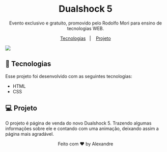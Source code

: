 <h1></h1>
<h1 align="center"> Dualshock 5 </h1>

<p align="center">
Evento exclusivo e gratuito, promovido pelo Rodolfo Mori para ensino de tecnologias WEB.
</p>

<p align="center">
  <a href="#-tecnologias">Tecnologias</a>&nbsp;&nbsp;&nbsp;|&nbsp;&nbsp;&nbsp;
  <a href="#-projeto">Projeto</a>
</p>

<img src = "https://github.com/Alexandre990/Anuncio/blob/master/assets/Notebooks.png?raw=true">

## 🚀 Tecnologias

Esse projeto foi desenvolvido com as seguintes tecnologias:

- HTML
- CSS

## 💻 Projeto

O projeto é página de venda do novo Dualshock 5. Trazendo algumas informações sobre ele e contando com uma animação, deixando assim a página mais agradável.

<p align="center"> Feito com ♥ by Alexandre </p>